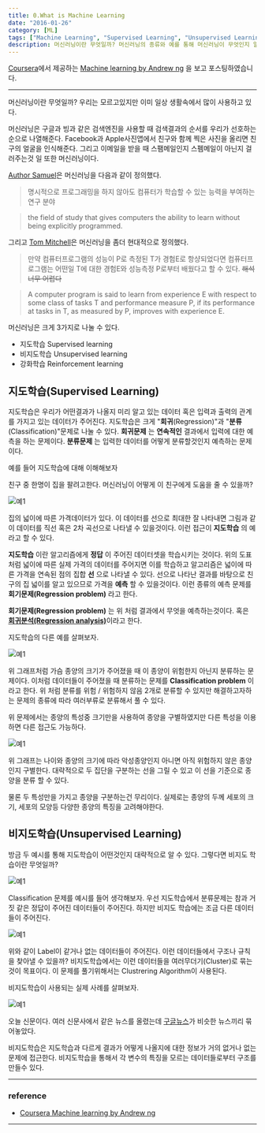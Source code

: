 ```yaml
---
title: 0.What is Machine Learning
date: "2016-01-26"
category: [ML]
tags: ["Machine Learning", "Supervised Learning", "Unsupervised Learning"]
description: 머신러닝이란 무엇일까? 머신러닝의 종류와 예를 통해 머신러닝이 무엇인지 알아보자.
---
```


[Coursera](https://www.coursera.org/)에서 제공하는 [Machine learning by Andrew ng](https://www.coursera.org/learn/machine-learning/) 을 보고 포스팅하였습니다.

---

머신러닝이란 무엇일까? 우리는 모르고있지만 이미 일상 생활속에서 많이 사용하고 있다.

머신러닝은 구글과 빙과 같은 검색엔진을 사용할 때 검색결과의 순서를 우리가 선호하는 순으로 나열해준다. Facebook과 Apple사진앱에서 친구와 함께 찍은 사진을 올리면 친구의 얼굴을 인식해준다. 그리고 이메일을 받을 때 스팸메일인지 스펨메일이 아닌지 걸러주는것 일 또한 머신러닝이다.


[Author Samuel](https://en.wikipedia.org/wiki/Arthur_Samuel)은 머신러닝을 다음과 같이 정의했다.

>명시적으로 프로그래밍을 하지 않아도 컴퓨터가 학습할 수 있는 능력을 부여하는 연구 분야

>the field of study that gives computers the ability to learn without being explicitly programmed.

그리고 [Tom Mitchell](https://en.wikipedia.org/wiki/Tom_M._Mitchell)은 머신러닝을 좀더 현대적으로 정의했다.

> 만약 컴퓨터프로그램의 성능이 P로 측정된 T가 경험E로 항샹되었다면 컴퓨터프로그램는 어떤일 T에 대한 경험E와 성능측정 P로부터 배웠다고 할 수 있다.
~~해석 너무 어렵다~~

> A computer program is said to learn from experience E with respect to some class of tasks T and performance measure P, if its performance at tasks in T, as measured by P, improves with experience E.


머신러닝은 크게 3가지로 나눌 수 있다.

- 지도학습 Supervised learning
- 비지도학습 Unsupervised learning
- 강화학습 Reinforcement learning


## 지도학습(Supervised Learning)
지도학습은 우리가 어떤결과가 나올지 미리 알고 있는 데이터 혹은 입력과 출력의 관계를 가지고 있는 데이터가 주어진다. 지도학습은 크게 "**회귀**(Regression)"과 "**분류**(Classification)"문제로 나눌 수 있다. **회귀문제** 는 **연속적인** 결과에서 입력에 대한 예측을 하는 문제이다. **분류문제** 는 입력한 데이터를 어떻게 분류할것인지 예측하는 문제이다.

예를 들어 지도학습에 대해 이해해보자

친구 중 한명이 집을 팔려고한다. 머신러닝이 어떻게 이 친구에게 도움을 줄 수 있을까?

![예1](./ml0-0.png)

집의 넓이에 따른 가격데이터가 있다. 이 데이터를 선으로 최대한 잘 나타내면 그림과 같이 데이터를 직선 혹은 2차 곡선으로 나타낼 수 있을것이다. 이런 접근이 **지도학습** 의 예라고 할 수 있다.

**지도학습** 이란 알고리즘에게 **정답** 이 주어진 데이터셋을 학습시키는 것이다. 위의 도표처럼 넓이에 따른 실제 가격의 데이터를 주어지면 이를 학습하고 알고리즘은 넓이에 따른 가격을 연속된 점의 집합 **선** 으로 나타낼 수 있다. 선으로 나타난 결과를 바탕으로 친구의 집 넓이를 알고 있으므로 가격을 **예측** 할 수 있을것이다. 이런 종류의 예측 문제를 **회기문제(Regression problem)** 라고 한다.

**회기문제(Regression problem)** 는 위 처럼 결과에서 무엇을 예측하는것이다. 혹은 [**회귀분석(Regression analysis)**](https://ko.wikipedia.org/wiki/%ED%9A%8C%EA%B7%80%EB%B6%84%EC%84%9D)이라고 한다.

지도학습의 다른 예를 살펴보자.

![예1](./ml0-1.png)

위 그래프처럼 가슴 종양의 크기가 주어졌을 때 이 종양이 위험한지 아닌지 분류하는 문제이다. 이처럼 데이터들이 주어졌을 때 분류하는 문제를 **Classification problem** 이라고 한다. 위 처럼 분류를 위험 / 위험하지 않음 2개로 분류할 수 있지만 해결하고자하는 문제의 종류에 따라 여러부류로 분류해서 풀 수 있다.

위 문제에서는 종양의 특성중 크기만을 사용하여 종양을 구별하였지만 다른 특성을 이용하면 다른 접근도 가능하다.

![예1](./ml0-2.png)

위 그래프는 나이와 종양의 크기에 따라 악성종양인지 아니면 아직 위험하지 않은 종양인지 구별한다. 대략적으로 두 집단을 구분하는 선을 그릴 수 있고 이 선을 기준으로 종양을 분류 할 수 있다.

물론 두 특성만을 가지고 종양을 구분하는건 무리이다. 실제로는 종양의 두께 세포의 크기, 세포의 모양등 다양한 종양의 특징을 고려해야한다.


## 비지도학습(Unsupervised Learning)


방금 두 예시를 통해 지도학습이 어떤것인지 대략적으로 알 수 있다. 그렇다면 비지도 학습이란 무엇일까?

![예1](./ml0-3.png)

Classification 문제를 예시를 들어 생각해보자. 우선 지도학습에서 분류문제는 참과 거짓 같은 정답이 주어진 데이터들이 주어진다. 하지만 비지도 학습에는 조금 다른 데이터들이 주어진다.

![예1](./ml0-4.png)

위와 같이 Label이 같거나 없는 데이터들이 주어진다. 이런 데이터들에서 구조나 규칙을 찾아낼 수 있을까? 비지도학습에서는 이런 데이터들을 여러무더기(Cluster)로 묶는것이 목표이다. 이 문제를 풀기위해서는 Clustrering Algorithm이 사용된다.

비지도학습이 사용되는 실제 사례를 살펴보자.


![예1](./ml0-5.png)

오늘 신문이다. 여러 신문사에서 같은 뉴스를 올렸는데 [구글뉴스](https://news.google.com/)가 비슷한 뉴스끼리 묶어놓았다.

비지도학습은 지도학습과 다르게 결과가 어떻게 나올지에 대한 정보가 거의 없거나 없는 문제에 접근한다. 비지도학습을 통해서 각 변수의 특징을 모르는 데이터들로부터 구조를 만들수 있다.  

---

### reference
 - [Coursera Machine learning by Andrew ng]((https://www.coursera.org/learn/machine-learning/home/week/1)])

---

